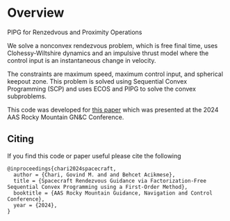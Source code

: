 # Overview
PIPG for Renzedvous and Proximity Operations

We solve a nonconvex rendezvous problem, which is free final time, uses Clohessy-Wiltshire dynamics and an impulsive thrust model where the control input is an instantaneous change in velocity. 

The constraints are maximum speed, maximum control input, and spherical keepout zone. This problem is solved using Sequential Convex Programming (SCP) and uses ECOS and PIPG to solve the convex subproblems.

This code was developed for [this paper](https://arxiv.org/abs/2402.04561) which was presented at the 2024 AAS Rocky Mountain GN&C Conference. 

## Citing

If you find this code or paper useful please cite the following

```
@inproceedings{chari2024spacecraft,
  author = {Chari, Govind M. and and Behcet Acikmese},
  title = {Spacecraft Rendezvous Guidance via Factorization-Free Sequential Convex Programming using a First-Order Method},
  booktitle = {AAS Rocky Mountain Guidance, Navigation and Control Conference},
  year = {2024},
}
```
